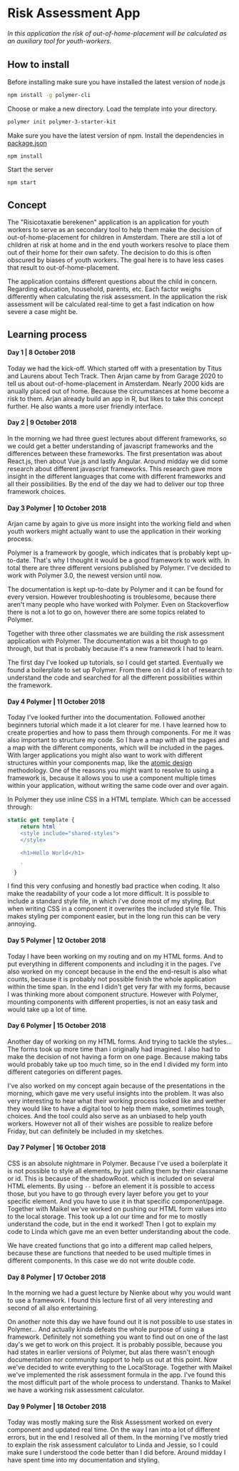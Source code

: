 # Risk Assessment App
###### In this application the risk of out-of-home-placement will be calculated as an auxiliary tool for youth-workers.



## How to install
Before installing make sure you have installed the latest version of node.js
```bash
npm install -g polymer-cli
```
Choose or make a new directory.
Load the template into your directory.
```bash
polymer init polymer-3-starter-kit
```

Make sure you have the latest version of npm.
Install the dependencies in [package.json](./package.json)
```bash
npm install
```

Start the server 
```bash
npm start
```

## Concept

The "Risicotaxatie berekenen" application is an application for youth workers to serve as an secondary tool to help them make the decision of out-of-home-placement for children in Amsterdam. There are still a lot of children at risk at home and in the end youth workers resolve to place them out of their home for their own safety. The decision to do this is often obscured by biases of youth workers. The goal here is to have less cases that result to out-of-home-placement.

The application contains different questions about the child in concern. Regarding education, household, parents, etc. Each factor weighs differently when calculating the risk assessment. In the application the risk assessment will be calculated real-time to get a fast indication on how severe a case might be.  


## Learning process

#### Day 1 | 8 October 2018
Today we had the kick-off. Which started off with a presentation by Titus and Laurens about Tech Track. Then Arjan came by from Garage 2020 to tell us about out-of-home-placement in Amsterdam. Nearly 2000 kids are anually placed out of home. Because the circumstances at home become a risk to them. Arjan already build an app in R, but likes to take this concept further. He also wants a more user friendly interface.

#### Day 2 | 9 October 2018
In the morning we had three guest lectures about different frameworks, so we could get a better understanding of javascript frameworks and the differences between these frameworks. The first presentation was about React.js, then about Vue.js and lastly Angular. Around midday we did some research about different javascript frameworks. This research gave more insight in the different languages that come with different frameworks and all their possibilities. By the end of the day we had to deliver our top three framework choices.

#### Day 3 Polymer | 10 October 2018
Arjan came by again to give us more insight into the working field and when youth workers might actually want to use the application in their working process.

Polymer is a framework by google, which indicates that is probably kept up-to-date. That's why I thought it would be a good framework to work with. In total there are three different versions published by Polymer. I've decided to work with Polymer 3.0, the newest version until now.

The documentation is kept up-to-date by Polymer and it can be found for every version. However troubleshooting is troublesome, because there aren't many people who have worked with Polymer. Even on Stackoverflow there is not a lot to go on, however there are some topics related to Polymer.

Together with three other classmates we are building the risk assessment application with Polymer. The documentation was a bit though to go through, but that is probably because it's a new framework I had to learn.

The first day I've looked up tutorials, so I could get started. Eventually we found a boilerplate to set up Polymer. From there on I did a lot of research to understand the code and searched for all the different possibilities within the framework.

#### Day 4 Polymer | 11 October 2018
Today I've looked further into the documentation. Followed another beginners tutorial which made it a lot clearer for me. I have learned how to create properties and how to pass them through components. For me it was also important to structure my code. So I have a map with all the pages and a map with the different components, which will be included in the pages. With larger applications you might also want to work with different structures within your components map, like the [atomic design](http://bradfrost.com/blog/post/atomic-web-design/) methodology. One of the reasons you might want to resolve to using a framework is, because it allows you to use a component multiple times within your application, without writing the same code over and over again.

In Polymer they use inline CSS in a HTML template. Which can be accessed through:

```js
static get template {
    return html `
    <style include="shared-styles">
    </style>

    <h1>Hello World</h1>

    `
  }
```
I find this very confusing and honestly bad practice when coding. It also make the readability of your code a lot more difficult. It is possible to include a standard style file, in which i've done most of my styling. But when writing CSS in a component it overwrites the included style file. This makes styling per component easier, but in the long run this can be very annoying.

#### Day 5 Polymer | 12 October 2018
Today I have been working on my routing and on my HTML forms. And to put everything in different components and including it in the pages. I've also worked on my concept because in the end the end-result is also what counts, because it is probably not possible finish the whole application within the time span. In the end I didn't get very far with my forms, because I was thinking more about component structure. However with Polymer, mounting components with different properties, is not an easy task and would take up a lot of time.

#### Day 6 Polymer | 15 October 2018
Another day of working on my HTML forms. And trying to tackle the styles...
The forms took up more time than i originally had imagined. I also had to make the decision of not having a form on one page. Because making tabs would probably take up too much time, so in the end I divided my form into different categories on different pages.

I've also worked on my concept again because of the presentations in the morning, which gave me very useful insights into the problem. It was also very interesting to hear what their working process looked like and wether they would like to have a digital tool to help them make, sometimes tough, choices. And the tool could also serve as an unbiased to help youth workers. However not all of their wishes are possible to realize before Friday, but can definitely be included in my sketches.

#### Day 7 Polymer | 16 October 2018
CSS is an absolute nightmare in Polymer. Because I've used a boilerplate it is not possible to style all elements, by just calling them by their classname or id. This is because of the shadowRoot. which is included on several HTML elements. By using `--` before an element it is possible to access those, but you have to go through every layer before you get to your specific element. And you have to use it in that specific component/page. Together with Maikel we've worked on pushing our HTML form values into to the local storage. This took up a lot our time and for me to mostly understand the code, but in the end it worked! Then I got to explain my code to Linda which gave me an even better understanding about the code.

We have created functions that go into a different map called helpers, because these are functions that needed to be used multiple times in different components. In this case we do not write double code.

#### Day 8 Polymer | 17 October 2018
In the morning we had a guest lecture by Nienke about why you would want to use a framework. I found this lecture first of all very interesting and second of all also entertaining.

On another note this day we have found out it is not possible to use states in Polymer... And actually kinda defeats the whole purpose of using a framework. Definitely not something you want to find out on one of the last day's we get to work on this project. It is probably possible, because you had states in earlier versions of Polymer, but alas there wasn't enough documentation nor community support to help us out at this point. Now we've decided to write everything to the LocalStorage. Together with Maikel we've implemented the risk assessment formula in the app. I've found this the most difficult part of the whole process to understand. Thanks to Maikel we have a working risk assessment calculator.

#### Day 9 Polymer | 18 October 2018
Today was mostly making sure the Risk Assessment worked on every component and updated real time. On the way I ran into a lot of different errors, but in the end I resolved all of them. In the morning I've mostly tried to explain the risk assessment calculator to Linda and Jessie, so I could make sure I understood the code better than I did before. Around midday I have spent time into my documentation and styling. 

